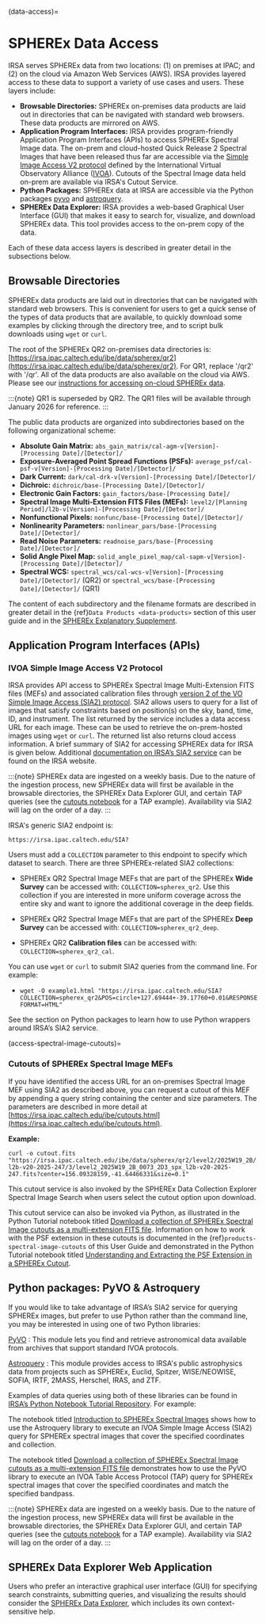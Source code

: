 (data-access)=
# SPHEREx Data Access

IRSA serves SPHEREx data from two locations: (1) on premises at IPAC; and (2) on the cloud via Amazon Web Services (AWS).
IRSA provides layered access to these data to support a variety of use cases and users.
These layers include:

* **Browsable Directories:** SPHEREx on-premises data products are laid out in directories that can be navigated with standard web browsers.
  These data products are mirrored on AWS.
* **Application Program Interfaces:** IRSA provides program-friendly Application Program Interfaces (APIs) to access SPHEREx Spectral Image data.
  The on-prem and cloud-hosted Quick Release 2 Spectral Images that have been released thus far are accessible via the [Simple Image Access V2 protocol](https://ivoa.net/documents/SIA/20151223/) defined by the International Virtual Observatory Alliance ([IVOA](https://ivoa.net)).
  Cutouts of the Spectral Image data held on-prem are available via IRSA's Cutout Service.
* **Python Packages:** SPHEREx data at IRSA are accessible via the Python packages [pyvo](https://pyvo.readthedocs.io/en/latest/) and [astroquery](https://astroquery.readthedocs.io/en/latest/ipac/irsa/irsa.html).
* **SPHEREx Data Explorer:** IRSA provides a web-based Graphical User Interface (GUI) that makes it easy to search for, visualize, and download SPHEREx data.
  This tool provides access to the on-prem copy of the data.

Each of these data access layers is described in greater detail in the subsections below.

## Browsable Directories

SPHEREx data products are laid out in directories that can be navigated with standard web browsers.
This is convenient for users to get a quick sense of the types of data products that are available, to quickly download some examples by clicking through the directory tree, and to script bulk downloads using `wget` or `curl`.

The root of the SPHEREx QR2 on-premises data directories is: [https://irsa.ipac.caltech.edu/ibe/data/spherex/qr2](https://irsa.ipac.caltech.edu/ibe/data/spherex/qr2).
For QR1, replace '/qr2' with '/qr'.
All of the data products are also available on the cloud via AWS.
Please see our [instructions for accessing on-cloud SPHEREx data](https://irsa.ipac.caltech.edu/cloud_access/#spherex).

:::{note}
QR1 is superseded by QR2.
The QR1 files will be available through January 2026 for reference.
:::

The public data products are organized into subdirectories based on the following organizational scheme:

* **Absolute Gain Matrix:** `abs_gain_matrix/cal-agm-v[Version]-[Processing Date]/[Detector]/`
* **Exposure-Averaged Point Spread Functions (PSFs):** `average_psf/cal-psf-v[Version]-[Processing Date]/[Detector]/`
* **Dark Current:** `dark/cal-drk-v[Version]-[Processing Date]/[Detector]/`
* **Dichroic:** `dichroic/base-[Processing Date]/[Detector]/`
* **Electronic Gain Factors:** `gain_factors/base-[Processing Date]/`
* **Spectral Image Multi-Extension FITS Files (MEFs):** `level2/[Planning Period]/l2b-v[Version]-[Processing Date]/[Detector]/`
* **Nonfunctional Pixels:** `nonfunc/base-[Processing Date]/[Detector]/`
* **Nonlinearity Parameters:** `nonlinear_pars/base-[Processing Date]/[Detector]/`
* **Read Noise Parameters:** `readnoise_pars/base-[Processing Date]/[Detector]/`
* **Solid Angle Pixel Map:** `solid_angle_pixel_map/cal-sapm-v[Version]-[Processing Date]/[Detector]/`
* **Spectral WCS:** `spectral_wcs/cal-wcs-v[Version]-[Processing Date]/[Detector]/` (QR2) or `spectral_wcs/base-[Processing Date]/[Detector]/` (QR1)

The content of each subdirectory and the filename formats are described in greater detail in the {ref}`Data Products <data-products>` section of this user guide and in the [SPHEREx Explanatory Supplement](https://irsa.ipac.caltech.edu/data/SPHEREx/docs/SPHEREx_Expsupp_QR.pdf).

## Application Program Interfaces (APIs)

### IVOA Simple Image Access V2 Protocol

IRSA provides API access to SPHEREx Spectral Image Multi-Extension FITS files (MEFs) and associated calibration files through [version 2 of the VO Simple Image Access (SIA2) protocol](https://ivoa.net/documents/SIA/20151223/).
SIA2 allows users to query for a list of images that satisfy constraints based on position(s) on the sky, band, time, ID, and instrument.
The list returned by the service includes a data access URL for each image.
These can be used to retrieve the on-prem-hosted images using `wget` or `curl`. The returned list also returns cloud access information.
A brief summary of SIA2 for accessing SPHEREx data for IRSA is given below.
Additional [documentation on IRSA’s SIA2 service](https://irsa.ipac.caltech.edu/ibe/sia.html) can be found on the IRSA website.

:::{note}
SPHEREx data are ingested on a weekly basis.
Due to the nature of the ingestion process, new SPHEREx data will first be available in the browsable directories, the SPHEREx Data Explorer GUI, and certain TAP queries (see the [cutouts notebook](https://caltech-ipac.github.io/irsa-tutorials/spherex-cutouts/) for a TAP example).
Availability via SIA2 will lag on the order of a day.
:::

IRSA's generic SIA2 endpoint is:

`https://irsa.ipac.caltech.edu/SIA?`

Users must add a `COLLECTION` parameter to this endpoint to specify which dataset to search.
There are three SPHEREx-related SIA2 collections:

* SPHEREx QR2 Spectral Image MEFs that are part of the SPHEREx **Wide Survey** can be accessed with: `COLLECTION=spherex_qr2`.
  Use this collection if you are interested in more uniform coverage across the entire sky and want to ignore the additional coverage in the deep fields.

* SPHEREx QR2 Spectral Image MEFs that are part of the SPHEREx **Deep Survey** can be accessed with: `COLLECTION=spherex_qr2_deep`.

* SPHEREx QR2 **Calibration files** can be accessed with: `COLLECTION=spherex_qr2_cal`.

You can use `wget` or `curl` to submit SIA2 queries from the command line.
For example:

* `wget -O example1.html "https://irsa.ipac.caltech.edu/SIA?COLLECTION=spherex_qr2&POS=circle+127.69444+-39.17760+0.01&RESPONSEFORMAT=HTML"`

See the section on Python packages to learn how to use Python wrappers around IRSA’s SIA2 service.

(access-spectral-image-cutouts)=
### Cutouts of SPHEREx Spectral Image MEFs

If you have identified the access URL for an on-premises Spectral Image MEF using SIA2 as described above, you can request a cutout of this MEF by appending a query string containing the center and size parameters.
The parameters are described in more detail at [https://irsa.ipac.caltech.edu/ibe/cutouts.html](https://irsa.ipac.caltech.edu/ibe/cutouts.html).

**Example:**

`curl -o cutout.fits "https://irsa.ipac.caltech.edu/ibe/data/spherex/qr2/level2/2025W19_2B/l2b-v20-2025-247/3/level2_2025W19_2B_0073_2D3_spx_l2b-v20-2025-247.fits?center=156.09328159,-41.64466331&size=0.1"`

This cutout service is also invoked by the SPHEREx Data Collection Explorer Spectral Image Search when users select the cutout option upon download.

This cutout service can also be invoked via Python, as illustrated in the Python Tutorial notebook titled [Download a collection of SPHEREx Spectral Image cutouts as a multi-extension FITS file](https://caltech-ipac.github.io/irsa-tutorials/spherex-cutouts/).
Information on how to work with the PSF extension in these cutouts is documented in the {ref}`products-spectral-image-cutouts` of this User Guide and demonstrated in the Python Tutorial notebook titled [Understanding and Extracting the PSF Extension in a SPHEREx Cutout](https://caltech-ipac.github.io/irsa-tutorials/spherex-psf/).

## Python packages: PyVO & Astroquery

If you would like to take advantage of IRSA’s SIA2 service for querying SPHEREx images, but prefer to use Python rather than the command line, you may be interested in using one of two Python libraries:

[PyVO](https://github.com/astropy/pyvo)
 : This module lets you find and retrieve astronomical data available from archives that support standard IVOA protocols.

[Astroquery](https://github.com/astropy/astroquery)
 : This module provides access to IRSA's public astrophysics data from projects such as SPHEREx, Euclid, Spitzer, WISE/NEOWISE, SOFIA, IRTF, 2MASS, Herschel, IRAS, and ZTF.

Examples of data queries using both of these libraries can be found in [IRSA’s Python Notebook Tutorial Repository](https://caltech-ipac.github.io/irsa-tutorials/). For example:

The notebook titled [Introduction to SPHEREx Spectral Images](https://caltech-ipac.github.io/irsa-tutorials/spherex-intro/) shows how to use the Astroquery library to execute an IVOA Simple Image Access (SIA2) query for SPHEREx spectral images that cover the specified coordinates and collection.

The notebook titled [Download a collection of SPHEREx Spectral Image cutouts as a multi-extension FITS file](https://caltech-ipac.github.io/irsa-tutorials/spherex-cutouts/#id-5-query-irsa-for-a-list-of-cutouts-that-satisfy-the-criteria-specified-above) demonstrates how to use the PyVO library to execute an IVOA Table Access Protocol (TAP) query for SPHEREx spectral images that cover the specified coordinates and match the specified bandpass.

:::{note}
SPHEREx data are ingested on a weekly basis.
Due to the nature of the ingestion process, new SPHEREx data will first be available in the browsable directories, the SPHEREx Data Explorer GUI, and certain TAP queries (see the [cutouts notebook](https://caltech-ipac.github.io/irsa-tutorials/spherex-cutouts/) for a TAP example).
Availability via SIA2 will lag on the order of a day.
:::

## SPHEREx Data Explorer Web Application

Users who prefer an interactive graphical user interface (GUI) for specifying search constraints, submitting queries, and visualizing the results should consider the [SPHEREx Data Explorer](https://irsa.ipac.caltech.edu/applications/spherex), which includes its own context-sensitive help.
